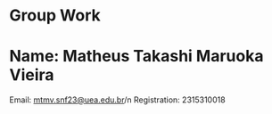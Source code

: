 # Group Work
# Name: Matheus Takashi Maruoka Vieira
Email: mtmv.snf23@uea.edu.br/n
Registration: 2315310018

